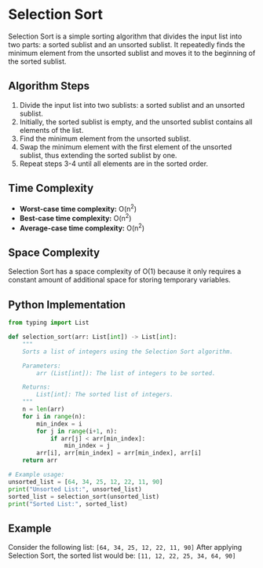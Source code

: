 # Selection Sort

Selection Sort is a simple sorting algorithm that divides the input list into two parts: a sorted sublist and an unsorted sublist. It repeatedly finds the minimum element from the unsorted sublist and moves it to the beginning of the sorted sublist.

## Algorithm Steps

1. Divide the input list into two sublists: a sorted sublist and an unsorted sublist.
2. Initially, the sorted sublist is empty, and the unsorted sublist contains all elements of the list.
3. Find the minimum element from the unsorted sublist.
4. Swap the minimum element with the first element of the unsorted sublist, thus extending the sorted sublist by one.
5. Repeat steps 3-4 until all elements are in the sorted order.

## Time Complexity

- **Worst-case time complexity:** O(n<sup>2</sup>)
- **Best-case time complexity:** O(n<sup>2</sup>)
- **Average-case time complexity:** O(n<sup>2</sup>)

## Space Complexity

Selection Sort has a space complexity of O(1) because it only requires a constant amount of additional space for storing temporary variables.

## Python Implementation

```python
from typing import List

def selection_sort(arr: List[int]) -> List[int]:
    """
    Sorts a list of integers using the Selection Sort algorithm.

    Parameters:
        arr (List[int]): The list of integers to be sorted.

    Returns:
        List[int]: The sorted list of integers.
    """
    n = len(arr)
    for i in range(n):
        min_index = i
        for j in range(i+1, n):
            if arr[j] < arr[min_index]:
                min_index = j
        arr[i], arr[min_index] = arr[min_index], arr[i]
    return arr

# Example usage:
unsorted_list = [64, 34, 25, 12, 22, 11, 90]
print("Unsorted List:", unsorted_list)
sorted_list = selection_sort(unsorted_list)
print("Sorted List:", sorted_list)
```

## Example

Consider the following list: `[64, 34, 25, 12, 22, 11, 90]`
After applying Selection Sort, the sorted list would be: `[11, 12, 22, 25, 34, 64, 90]`

